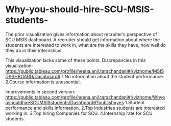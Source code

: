 # Why-you-should-hire-SCU-MSIS-students-
The prior visualization gives information about recruiter’s perspective of SCU MSIS dashboard. A recruiter should get information about where the students are interested to work in, what are the skills they have, how well do they do in their internships.

This visualization lacks some of these points.
Discrepancies in this visualization:
https://public.tableau.com/profile/heena.anil.tarachandani#!/vizhome/MSISDASHBOARD/Dashboard6
1.No information about the student performance.
2.Course information is unessential.

Improvements in second version:
https://public.tableau.com/profile/heena.anil.tarachandani#!/vizhome/WhyoushouldhireSCUMSISstudents/Dashboard6?publish=yes
1.Student performance and skills information.
2.Top Industries students are interested working in.
3.Top hiring Companies for SCU.
4.Internship rate for SCU students.


